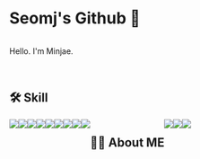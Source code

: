 # Seomj's Github 👋 
<div style="display:flex; flex-direction:row;">
  <p>
    Hello. I'm Minjae.
  </p>
</div><br>

  ## 🛠 Skill
  <div style="display:flex; flex-direction:row;">
    <img src="https://img.shields.io/badge/python-3776AB?style=for-the-badge&logo=python&logoColor=white">
    <img src="https://img.shields.io/badge/GNU Bash-4EAA25?style=for-the-badge&logo=GNU Bash&logoColor=white">
    <img src="https://img.shields.io/badge/linux-FCC624?style=for-the-badge&logo=linux&logoColor=black">
    <br>
    <img src="https://img.shields.io/badge/Amazon AWS-232F3E?style=for-the-badge&logo=Amazon AWS&logoColor=white">
    <img src="https://img.shields.io/badge/Docker-2496ED?style=for-the-badge&logo=Docker&logoColor=white">
    <img src="https://img.shields.io/badge/Kubernetes-326CE5?style=for-the-badge&logo=Kubernetes&logoColor=white">
    <img src="https://img.shields.io/badge/Jenkins-D24939?style=for-the-badge&logo=JEnkins&logoColor=white">
    <br>
    <img src="https://img.shields.io/badge/Jira-0052CC?style=for-the-badge&logo=Jira&logoColor=white">
    <img src="https://img.shields.io/badge/confluence-172B4D?style=for-the-badge&logo=confluence&logoColor=white">

<br>

  ## 🙋‍♀️ About ME
  <div style="display:flex; flex-direction:row;">
    <a href="https://seomj74.tistory.com/">
      <img src="https://img.shields.io/badge/Tistory-000000?style=flat-square&logo=Tistory&logoColor=White">
    </a>
    <a href="https://www.linkedin.com/in/minjae-seo-seomj/">
      <img src="https://img.shields.io/badge/LinkedIn-0A66C2?style=flat-square&logo=LinkedIn&logoColor=White">
    </a>
    <a href="mailto:smj100394@gmail.com">
      <img src="https://img.shields.io/badge/Gmail-d14836?style=flat-square&logo=Gmail&logoColor=white&link=smj100394@gmail.com"/>
    </a>
  </div>

<!--
[![seomj's GitHub stats](https://github-readme-stats.vercel.app/api?username=seomj)](https://github.com/anuraghazra/github-readme-stats)
-->


<!--
**seomj/seomj** is a ✨ _special_ ✨ repository because its `README.md` (this file) appears on your GitHub profile.

Here are some ideas to get you started:

- 🔭 I’m currently working on ...
- 🌱 I’m currently learning ...
- 👯 I’m looking to collaborate on ...
- 🤔 I’m looking for help with ...
- 💬 Ask me about ...
- 📫 How to reach me: ...
- 😄 Pronouns: ...
- ⚡ Fun fact: ...
-->
